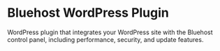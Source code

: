 Bluehost WordPress Plugin
==========================

WordPress plugin that integrates your WordPress site with the Bluehost control panel, including performance, security, and update features. 
